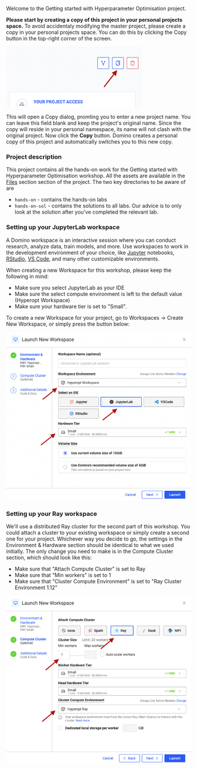 Welcome to the Getting started with Hyperparameter Optimisation project.

__Please start by creating a copy of this project in your personal projects space.__
To avoid accidentaly modifying the master project, please create a copy in your personal projects space. You can do this by clicking the Copy button in the top-right corner of the screen. 

![Copy button](images/copy.png)

This will open a Copy dialog, promting you to enter a new project name. You can leave this field blank and keep the project's original name. Since the copy will reside in your personal namespace, its name will not clash with the original project. 
Now click the __Copy__ button. Domino creates a personal copy of this project and automatically switches you to this new copy.

### Project description

This project contains all the hands-on work for the Getting started with Hyperparameter Optimisation workshop. All the assets are available in the [Files](browse) section section of the project. The two key directories to be aware of are 

* `hands-on` - contains the hands-on labs
* `hands-on-sol` - contains the solutions to all labs. Our advice is to only look at the solution after you've completed the relevant lab.

### Setting up your JupyterLab workspace

A Domino workspace is an interactive session where you can conduct research, analyze data, train models, and more. Use workspaces to work in the development environment of your choice, like [Jupyter](https://jupyter.org/) notebooks, [RStudio](https://rstudio.com/), [VS Code](https://code.visualstudio.com/), and many other customizable environments.

When creating a new Workspace for this workshop, please keep the following in mind:

* Make sure you select JupyterLab as your IDE
* Make sure the select compute environment is left to the default value (Hyperopt Workspace)
* Make sure your hardware tier is set to "Small".

To create a new Workspace for your project, go to Workspaces -> Create New Workspace, or simply press the button below:

[![Run Notebook](images/create_workspace.png)](/workspace/:ownerName/:projectName?showWorkspaceLauncher=True)

### Setting up your Ray workspace

We'll use a distributed Ray cluster for the second part of this workshop. You could attach a cluster to your existing workspace or simply create a second one for your project. Whichever way you decide to go, the settings in the Environment & Hardware section should be identical to what we used initially. 
The only change you need to make is in the Compute Cluster section, which should look like this:

* Make sure that "Attach Compute Cluster" is set to Ray
* Make sure that "Min workers" is set to 1
* Make sure that "Cluster Compute Environment" is set to "Ray Cluster Environment 1.12"

![Ray workspace](images/ray.png)
